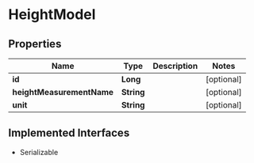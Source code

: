 

# HeightModel


## Properties

Name | Type | Description | Notes
------------ | ------------- | ------------- | -------------
**id** | **Long** |  |  [optional]
**heightMeasurementName** | **String** |  |  [optional]
**unit** | **String** |  |  [optional]


## Implemented Interfaces

* Serializable


